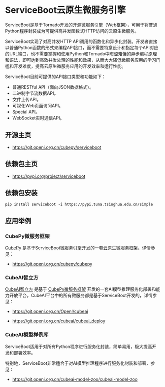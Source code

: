 # ServiceBoot云原生微服务引擎

ServiceBoot是基于Tornado开发的开源微服务引擎（Web框架），可用于将普通Python程序封装成为可提供高并发函数式HTTP访问的云原生微服务。

ServiceBoot实现了对高并发HTTP API调用的函数化和异步化封装。开发者直接以普通Python函数的形式来编程API接口，而不需要特意设计和指定每个API对应的URL端口，也不需要掌握和使用Python和Tornado中晦涩难懂的异步编程原理和语法，即可达到高效并发处理的性能和效果，从而大大降低微服务应用的学习门槛和开发难度，提高云原生微服务应用的开发效率和运行性能。

ServiceBoot目前可提供的API接口类型和功能如下：

- 普通RESTful API（面向JSON数据格式）。
- 二进制字节流数据API。
- 文件上传API。
- 可视化Web页面访问API。
- Special API。
- WebSocket实时通信API。

## 开源主页 

- https://git.openi.org.cn/cubepy/serviceboot

## 依赖包主页 

- https://pypi.org/project/serviceboot

## 依赖包安装

    pip install serviceboot -i https://pypi.tuna.tsinghua.edu.cn/simple

## 应用举例

### CubePy微服务框架

[CubePy](https://git.openi.org.cn/cubepy/cubepy) 是基于ServiceBoot微服务引擎开发的一套云原生微服务框架，详情参见：

- https://git.openi.org.cn/cubepy/cubepy

### CubeAI智立方

[CubeAI智立方](https://git.openi.org.cn/OpenI/cubeai) 是基于 [CubePy微服务框架](https://git.openi.org.cn/cubepy/cubepy) 开发的一套AI模型推理服务化部署和能力开放平台。CubeAI平台中的所有微服务都是基于ServiceBoot开发的，详情参见：

- https://git.openi.org.cn/OpenI/cubeai

- https://git.openi.org.cn/cubeai/cubeai_deploy

### CubeAI模型样例库

ServiceBoot适用于对所有Python程序进行服务化封装，简单易用，极大提高开发和部署效率。

特别地，ServiceBoot非常适合于对AI模型推理程序进行服务化封装和部署，参见：

- https://git.openi.org.cn/cubeai-model-zoo/cubeai-model-zoo

